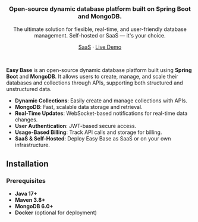 

<h3 align="center">Open-source dynamic database platform built on Spring Boot and MongoDB.</h3>
<p align="center">The ultimate solution for flexible, real-time, and user-friendly database management. Self-hosted or SaaS — it's your choice.</p>
<p align="center"><a href="https://your-saas-link-here">SaaS</a> · <a href="https://easybase.com/demo">Live Demo</a></p>

<br>

**Easy Base** is an open-source dynamic database platform built using **Spring Boot** and **MongoDB**. It allows users to create, manage, and scale their databases and collections through APIs, supporting both structured and unstructured data.

- **Dynamic Collections**: Easily create and manage collections with APIs.
- **MongoDB**: Fast, scalable data storage and retrieval.
- **Real-Time Updates**: WebSocket-based notifications for real-time data changes.
- **User Authentication**: JWT-based secure access.
- **Usage-Based Billing**: Track API calls and storage for billing.
- **SaaS & Self-Hosted**: Deploy Easy Base as SaaS or on your own infrastructure.

## Installation

### Prerequisites

- **Java 17+**
- **Maven 3.8+**
- **MongoDB 6.0+**
- **Docker** (optional for deployment)
